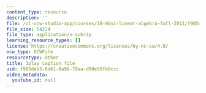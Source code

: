 ```yaml
---
content_type: resource
description: ''
file: /ol-ocw-studio-app/courses/18-06sc-linear-algebra-fall-2011/f985deb56d618a9678ead99e50fb0ccc_Ts3o2I8_Mxc.srt
file_size: 54224
file_type: application/x-subrip
learning_resource_types: []
license: https://creativecommons.org/licenses/by-nc-sa/4.0/
ocw_type: OCWFile
resourcetype: Other
title: 3play caption file
uid: f985deb5-6d61-8a96-78ea-d99e50fb0ccc
video_metadata:
  youtube_id: null
---
```

